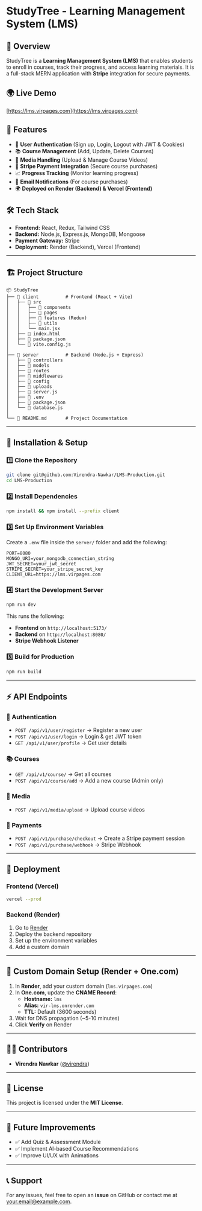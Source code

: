 # StudyTree - Learning Management System (LMS)

## 🚀 Overview
StudyTree is a **Learning Management System (LMS)** that enables students to enroll in courses, track their progress, and access learning materials. It is a full-stack MERN application with **Stripe** integration for secure payments.

## 🌍 Live Demo
[https://lms.virpages.com](https://lms.virpages.com)

## 📌 Features
- 🔐 **User Authentication** (Sign up, Login, Logout with JWT & Cookies)
- 📚 **Course Management** (Add, Update, Delete Courses)
- 🎥 **Media Handling** (Upload & Manage Course Videos)
- 🛒 **Stripe Payment Integration** (Secure course purchases)
- 📈 **Progress Tracking** (Monitor learning progress)
- 📩 **Email Notifications** (For course purchases)
- 🌍 **Deployed on Render (Backend) & Vercel (Frontend)**

## 🛠️ Tech Stack
- **Frontend:** React, Redux, Tailwind CSS
- **Backend:** Node.js, Express.js, MongoDB, Mongoose
- **Payment Gateway:** Stripe
- **Deployment:** Render (Backend), Vercel (Frontend)

---

## 🏗️ Project Structure
```
📦 StudyTree
├── 📂 client          # Frontend (React + Vite)
│   ├── 📂 src
│   │   ├── 📂 components
│   │   ├── 📂 pages
│   │   ├── 📂 features (Redux)
│   │   ├── 📂 utils
│   │   └── main.jsx
│   ├── 📄 index.html
│   ├── 📄 package.json
│   └── 📄 vite.config.js
│
├── 📂 server          # Backend (Node.js + Express)
│   ├── 📂 controllers
│   ├── 📂 models
│   ├── 📂 routes
│   ├── 📂 middlewares
│   ├── 📂 config
│   ├── 📂 uploads
│   ├── 📄 server.js
│   ├── 📄 .env
│   ├── 📄 package.json
│   └── 📄 database.js
│
└── 📄 README.md       # Project Documentation
```

---

## 🎯 Installation & Setup
### **1️⃣ Clone the Repository**
```sh
git clone git@github.com:Virendra-Nawkar/LMS-Production.git
cd LMS-Production
```

### **2️⃣ Install Dependencies**
```sh
npm install && npm install --prefix client
```

### **3️⃣ Set Up Environment Variables**
Create a `.env` file inside the `server/` folder and add the following:
```env
PORT=8080
MONGO_URI=your_mongodb_connection_string
JWT_SECRET=your_jwt_secret
STRIPE_SECRET=your_stripe_secret_key
CLIENT_URL=https://lms.virpages.com
```

### **4️⃣ Start the Development Server**
```sh
npm run dev
```
This runs the following:
- **Frontend** on `http://localhost:5173/`
- **Backend** on `http://localhost:8080/`
- **Stripe Webhook Listener**

### **5️⃣ Build for Production**
```sh
npm run build
```

---

## ⚡ API Endpoints
### **🔐 Authentication**
- `POST /api/v1/user/register` → Register a new user
- `POST /api/v1/user/login` → Login & get JWT token
- `GET /api/v1/user/profile` → Get user details

### **📚 Courses**
- `GET /api/v1/course/` → Get all courses
- `POST /api/v1/course/add` → Add a new course (Admin only)

### **🎥 Media**
- `POST /api/v1/media/upload` → Upload course videos

### **🛒 Payments**
- `POST /api/v1/purchase/checkout` → Create a Stripe payment session
- `POST /api/v1/purchase/webhook` → Stripe Webhook

---

## 🚀 Deployment
### **Frontend (Vercel)**
```sh
vercel --prod
```

### **Backend (Render)**
1. Go to [Render](https://render.com)
2. Deploy the backend repository
3. Set up the environment variables
4. Add a custom domain

---

## 🔗 Custom Domain Setup (Render + One.com)
1. In **Render**, add your custom domain (`lms.virpages.com`)
2. In **One.com**, update the **CNAME Record**:
   - **Hostname:** `lms`
   - **Alias:** `vir-lms.onrender.com`
   - **TTL:** Default (3600 seconds)
3. Wait for DNS propagation (~5-10 minutes)
4. Click **Verify** on Render

---

## 👨‍💻 Contributors
- **Virendra Nawkar** ([@virendra](https://github.com/yourgithubprofile))

---

## 📜 License
This project is licensed under the **MIT License**.

---

## 🎯 Future Improvements
- ✅ Add Quiz & Assessment Module
- ✅ Implement AI-based Course Recommendations
- ✅ Improve UI/UX with Animations

---

## 📞 Support
For any issues, feel free to open an **issue** on GitHub or contact me at [your.email@example.com](mailto:your.email@example.com).

